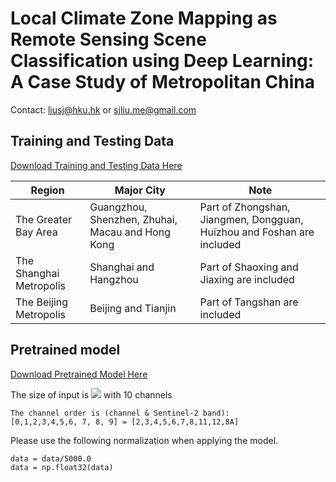 # Local Climate Zone Mapping as Remote Sensing Scene Classification using Deep Learning: A Case Study of Metropolitan China

Contact: liusj@hku.hk or sjliu.me@gmail.com


## Training and Testing Data
[Download Training and Testing Data Here](https://sjliu.me/lcz/data/lcz_sample_shp_release.zip)

| Region  | Major City  | Note  |  
|---|---|---|
|  The Greater Bay Area |  Guangzhou, Shenzhen, Zhuhai, Macau and Hong Kong | Part of Zhongshan, Jiangmen, Dongguan, Huizhou and Foshan are included  |   
| The Shanghai Metropolis  | Shanghai and Hangzhou  |  Part of Shaoxing and Jiaxing are included |  
| The Beijing Metropolis  |  Beijing and Tianjin |  Part of Tangshan are included |  


## Pretrained model
[Download Pretrained Model Here](https://sjliu.me/lcz)

The size of input is <img src="https://render.githubusercontent.com/render/math?math=64\times 64"> with 10 channels

```
The channel order is (channel & Sentinel-2 band):
[0,1,2,3,4,5,6, 7, 8, 9] = [2,3,4,5,6,7,8,11,12,8A]
```



Please use the following normalization when applying the model.
```
data = data/5000.0
data = np.float32(data)
```




